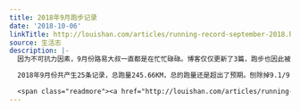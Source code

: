 ```yaml
---
title: 2018年9月跑步记录
date: '2018-10-06'
linkTitle: http://louishan.com/articles/running-record-september-2018.html
source: 生活志
description: |-
  因为不可抗力因素，9月份路易大叔一直都是在忙忙碌碌。博客仅仅更新了3篇，跑步也因此被局限到了室内。9月份是最适合外出跑步的一个月份，气温不冷不热，气候也是秋高气爽，很可惜今年的9月是错过了。不过有一点非常欣慰的是，2018年度的生日公里数跑步计划还是顺利达成了。

  2018年9月份共产生25条记录，总跑量245.66KM，总的跑量还是超出了预期。刨除掉9.1/9.13/9.14/9.15四条非跑步的记录，总的跑步记录达到了21天，大叔还算满意。

  <span class="readmore"><a href="http://louishan.com/articles/running-record-september-2018.html" title="2018年9月跑步记录">阅读全文——共449字</a></span>
---
```

